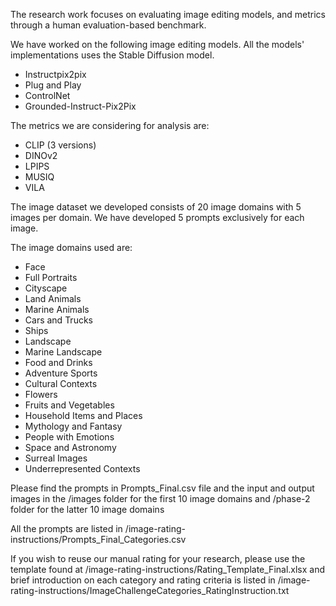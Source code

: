 The research work focuses on evaluating image editing models, and metrics through a human evaluation-based benchmark.

We have worked on the following image editing models. All the models' implementations uses the Stable Diffusion model.

- Instructpix2pix
- Plug and Play
- ControlNet
- Grounded-Instruct-Pix2Pix

The metrics we are considering for analysis are:

- CLIP (3 versions)
- DINOv2
- LPIPS
- MUSIQ
- VILA

The image dataset we developed consists of 20 image domains with 5 images per domain. We have developed 5 prompts exclusively for each image.

The image domains used are:

- Face
- Full Portraits
- Cityscape
- Land Animals
- Marine Animals
- Cars and Trucks
- Ships
- Landscape
- Marine Landscape
- Food and Drinks
- Adventure Sports
- Cultural Contexts
- Flowers
- Fruits and Vegetables
- Household Items and Places
- Mythology and Fantasy
- People with Emotions
- Space and Astronomy
- Surreal Images
- Underrepresented Contexts

Please find the prompts in Prompts_Final.csv file and the input and output images in the /images folder for the first 10 image domains and /phase-2 folder for the latter 10 image domains

All the prompts are listed in /image-rating-instructions/Prompts_Final_Categories.csv

If you wish to reuse our manual rating for your research, please use the template found at /image-rating-instructions/Rating_Template_Final.xlsx and brief introduction on each category and rating criteria is listed in /image-rating-instructions/ImageChallengeCategories_RatingInstruction.txt
